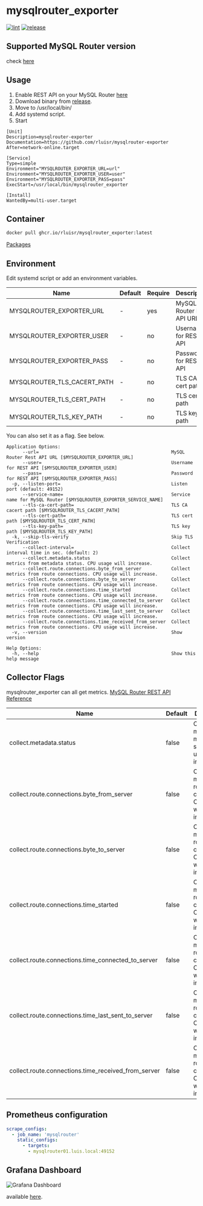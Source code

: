 mysqlrouter_exporter
=====================
[![lint](https://github.com/rluisr/mysqlrouter_exporter/actions/workflows/lint.yml/badge.svg)](https://github.com/rluisr/mysqlrouter_exporter/actions/workflows/lint.yml)
[![release](https://github.com/rluisr/mysqlrouter_exporter/actions/workflows/release.yml/badge.svg)](https://github.com/rluisr/mysqlrouter_exporter/actions/workflows/release.yml)

Supported MySQL Router version
-------------------------------
check [here](https://github.com/rluisr/mysqlrouter-go#supported-version)

Usage
-----
1. Enable REST API on your MySQL Router [here](https://github.com/rluisr/mysqlrouter-go#supported-version)
2. Download binary from [release](https://github.com/rluisr/mysqlrouter_exporter/releases).
3. Move to /usr/local/bin/
4. Add systemd script.
5. Start
```
[Unit]
Description=mysqlrouter-exporter
Documentation=https://github.com/rluisr/mysqlrouter-exporter
After=network-online.target

[Service]
Type=simple
Environment="MYSQLROUTER_EXPORTER_URL=url"
Environment="MYSQLROUTER_EXPORTER_USER=user"
Environment="MYSQLROUTER_EXPORTER_PASS=pass"
ExecStart=/usr/local/bin/mysqlrouter_exporter

[Install]
WantedBy=multi-user.target
```

Container
----------

```bash
docker pull ghcr.io/rluisr/mysqlrouter_exporter:latest
```

[Packages](https://github.com/rluisr/mysqlrouter_exporter/pkgs/container/mysqlrouter_exporter)

Environment
-----------

Edit systemd script or add an environment variables.

Name                        | Default | Require | Description
----------------------------|---------| --------| ----------
MYSQLROUTER_EXPORTER_URL    | -       | yes     | MySQL Router Rest API URL
MYSQLROUTER_EXPORTER_USER   | -       | no      | Username for REST API
MYSQLROUTER_EXPORTER_PASS   | -       | no      | Password for REST API
MYSQLROUTER_TLS_CACERT_PATH | -       | no      | TLS CA cert path
MYSQLROUTER_TLS_CERT_PATH   | -       | no      | TLS cert path
MYSQLROUTER_TLS_KEY_PATH    | -       | no      | TLS key path

You can also set it as a flag. See below.

```
Application Options:
      --url=                                                 MySQL Router Rest API URL [$MYSQLROUTER_EXPORTER_URL]
      --user=                                                Username for REST API [$MYSQLROUTER_EXPORTER_USER]
      --pass=                                                Password for REST API [$MYSQLROUTER_EXPORTER_PASS]
  -p, --listen-port=                                         Listen port (default: 49152)
      --service-name=                                        Service name for MySQL Router [$MYSQLROUTER_EXPORTER_SERVICE_NAME]
      --tls-ca-cert-path=                                    TLS CA cacert path [$MYSQLROUTER_TLS_CACERT_PATH]
      --tls-cert-path=                                       TLS cert path [$MYSQLROUTER_TLS_CERT_PATH]
      --tls-key-path=                                        TLS key path [$MYSQLROUTER_TLS_KEY_PATH]
  -k, --skip-tls-verify                                      Skip TLS Verification
      --collect-interval=                                    Collect interval time in sec. (default: 2)
      --collect.metadata.status                              Collect metrics from metadata status. CPU usage will increase.
      --collect.route.connections.byte_from_server           Collect metrics from route connections. CPU usage will increase.
      --collect.route.connections.byte_to_server             Collect metrics from route connections. CPU usage will increase.
      --collect.route.connections.time_started               Collect metrics from route connections. CPU usage will increase.
      --collect.route.connections.time_connected_to_server   Collect metrics from route connections. CPU usage will increase.
      --collect.route.connections.time_last_sent_to_server   Collect metrics from route connections. CPU usage will increase.
      --collect.route.connections.time_received_from_server  Collect metrics from route connections. CPU usage will increase.
  -v, --version                                              Show version

Help Options:
  -h, --help                                                 Show this help message
```

Collector Flags
----------------

mysqlrouter_exporter can all get metrics. [MySQL Router REST API Reference](https://dev.mysql.com/doc/mysql-router/8.0/en/mysql-router-rest-api-reference.html)

Name                                                   | Default   | Description
-------------------------------------------------------|-----------|-------------
collect.metadata.status                                | false     | Collect metrics from metadata status. CPU usage will increase.
collect.route.connections.byte_from_server             | false     | Collect metrics from route connections. CPU usage will increase.
collect.route.connections.byte_to_server               | false     | Collect metrics from route connections. CPU usage will increase.
collect.route.connections.time_started                 | false     | Collect metrics from route connections. CPU usage will increase.
collect.route.connections.time_connected_to_server     | false     | Collect metrics from route connections. CPU usage will increase.
collect.route.connections.time_last_sent_to_server     | false     | Collect metrics from route connections. CPU usage will increase.
collect.route.connections.time_received_from_server    | false     | Collect metrics from route connections. CPU usage will increase.

Prometheus configuration
-------------------------
```yaml
scrape_configs:
  - job_name: 'mysqlrouter'
    static_configs:
      - targets:
        - mysqlrouter01.luis.local:49152
```

Grafana Dashboard
------------------------
![Grafana Dashboard](https://grafana.com/api/dashboards/10741/images/6783/image "Grafana Dashboard")

available [here](https://grafana.com/grafana/dashboards/10741).
